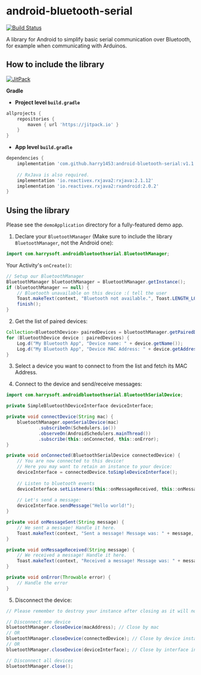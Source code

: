 # android-bluetooth-serial

[![Build Status](https://travis-ci.com/harry1453/android-bluetooth-serial.svg?branch=master)](https://travis-ci.com/harry1453/android-bluetooth-serial)

A library for Android to simplify basic serial communication over Bluetooth, for example when communicating with Arduinos.

## How to include the library

[![JitPack](https://jitpack.io/v/harry1453/android-bluetooth-serial.svg)](https://jitpack.io/#harry1453/android-bluetooth-serial)

**Gradle**

- **Project level `build.gradle`**
```gradle
allprojects {
    repositories {
        maven { url 'https://jitpack.io' }
    }
}
```
- **App level `build.gradle`**
```gradle
dependencies {
    implementation 'com.github.harry1453:android-bluetooth-serial:v1.1'
    
    // RxJava is also required.
    implementation 'io.reactivex.rxjava2:rxjava:2.1.12'
    implementation 'io.reactivex.rxjava2:rxandroid:2.0.2'
}
```

## Using the library

Please see the `demoApplication` directory for a fully-featured demo app.

1. Declare your `BluetoothManager` (Make sure to include the library `BluetoothManager`, not the Android one):

```JAVA
import com.harrysoft.androidbluetoothserial.BluetoothManager;
```

Your Activity's `onCreate()`:

```JAVA
// Setup our BluetoothManager
BluetoothManager bluetoothManager = BluetoothManager.getInstance();
if (bluetoothManager == null) {
    // Bluetooth unavailable on this device :( tell the user
    Toast.makeText(context, "Bluetooth not available.", Toast.LENGTH_LONG).show(); // Replace context with your context instance.
    finish();
}
```

2. Get the list of paired devices:

```JAVA
Collection<BluetoothDevice> pairedDevices = bluetoothManager.getPairedDevices();
for (BluetoothDevice device : pairedDevices) {
    Log.d("My Bluetooth App", "Device name: " + device.getName());
    Log.d("My Bluetooth App", "Device MAC Address: " + device.getAddress());
}
```

3. Select a device you want to connect to from the list and fetch its MAC Address.

4. Connect to the device and send/receive messages:

```JAVA
import com.harrysoft.androidbluetoothserial.BluetoothSerialDevice;
```

```JAVA
private SimpleBluetoothDeviceInterface deviceInterface;

private void connectDevice(String mac) {
    bluetoothManager.openSerialDevice(mac)
            .subscribeOn(Schedulers.io())
            .observeOn(AndroidSchedulers.mainThread())
            .subscribe(this::onConnected, this::onError);
}

private void onConnected(BluetoothSerialDevice connectedDevice) {
    // You are now connected to this device!
    // Here you may want to retain an instance to your device:
    deviceInterface = connectedDevice.toSimpleDeviceInterface();
    
    // Listen to bluetooth events
    deviceInterface.setListeners(this::onMessageReceived, this::onMessageSent, this::onError);
    
    // Let's send a message:
    deviceInterface.sendMessage("Hello world!");
}

private void onMessageSent(String message) {
    // We sent a message! Handle it here.
    Toast.makeText(context, "Sent a message! Message was: " + message, Toast.LENGTH_LONG).show(); // Replace context with your context instance.
}

private void onMessageReceived(String message) {
    // We received a message! Handle it here.
    Toast.makeText(context, "Received a message! Message was: " + message, Toast.LENGTH_LONG).show(); // Replace context with your context instance.
}

private void onError(Throwable error) {
    // Handle the error
}
```

5. Disconnect the device:
```JAVA
// Please remember to destroy your instance after closing as it will no longer function!

// Disconnect one device
bluetoothManager.closeDevice(macAddress); // Close by mac
// OR
bluetoothManager.closeDevice(connectedDevice); // Close by device instance
// OR
bluetoothManager.closeDevice(deviceInterface); // Close by interface instance

// Disconnect all devices
bluetoothManager.close();
```
